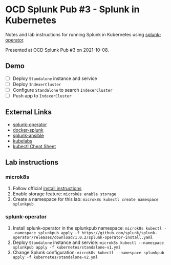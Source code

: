# OCD Splunk Pub #3 - Splunk in Kubernetes
Notes and lab instructions for running Splunk in Kubernetes using [splunk-operator](https://github.com/splunk/splunk-operator).

Presented at OCD Splunk Pub #3 on 2021-10-08.

## Demo
- [ ] Deploy `Standalone` instance and service
- [ ] Deploy `IndexerCluster`
- [ ] Configure `Standalone` to search `IndexerCluster`
- [ ] Push app to `IndexerCluster`

## External Links
- [splunk-operator](https://github.com/splunk/splunk-operator)
- [docker-splunk](https://github.com/splunk/docker-splunk)
- [splunk-ansible](https://github.com/splunk/splunk-ansible)
- [kubelabs](https://collabnix.github.io/kubelabs)
- [kubectl Cheat Sheet](https://kubernetes.io/docs/reference/kubectl/cheatsheet)

## Lab instructions
### microk8s
1. Follow official [install instructions](https://microk8s.io)
2. Enable storage feature:
	`microk8s enable storage`
3. Create a namespace for this lab:
	`microk8s kubectl create namespace splunkpub`

### splunk-operator
1. Install splunk-operator in the splunkpub namespace:
	`microk8s kubectl --namespace splunkpub apply -f https://github.com/splunk/splunk-operator/releases/download/1.0.2/splunk-operator-install.yaml`
2. Deploy `Standalone` instance and service:
	`microk8s kubectl --namespace splunkpub apply -f kubernetes/standalone-v1.yml`
3. Change Splunk configuration:
	`microk8s kubectl --namespace splunkpub apply -f kubernetes/standalone-v2.yml`
